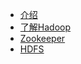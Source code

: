 <!-- _sidebar.md -->

* [介绍](README.md)
* [了解Hadoop](contents/hainiu_Hadoop/hadoop.md)
* [Zookeeper](contents/hainiu_Hadoop/Zookeeper.md)
* [HDFS](contents/hainiu_Hadoop/HDFS.md)